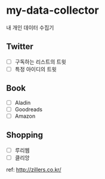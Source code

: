 # my-data-collector
내 개인 데이터 수집기

## Twitter
- [ ] 구독하는 리스트의 트윗
- [ ] 특정 아이디의 트윗

## Book
- [ ] Aladin
- [ ] Goodreads
- [ ] Amazon

## Shopping
- [ ] 루리웹
- [ ] 클리앙

ref: http://zillers.co.kr/
